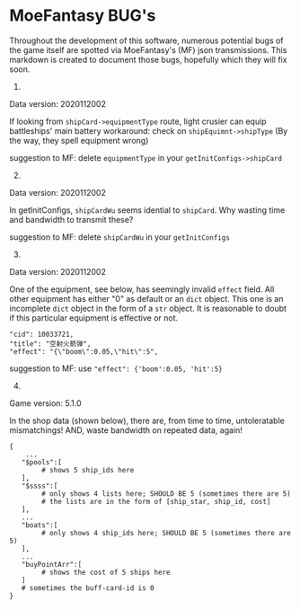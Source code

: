 # MoeFantasy BUG's

Throughout the development of this software, numerous potential bugs of the game itself are spotted via MoeFantasy's (MF) json transmissions.
This markdown is created to document those bugs, hopefully which they will fix soon.

1.

Data version: 2020112002

If looking from `shipCard->equipmentType` route, light crusier can equip battleships' main battery
workaround: check on `shipEquimnt->shipType` (By the way, they spell equipment wrong)

suggestion to MF: delete `equipmentType` in your `getInitConfigs->shipCard`

2. 

Data version: 2020112002

In getInitConfigs, `shipCardWu` seems idential to `shipCard`. Why wasting time and bandwidth to transmit these?

suggestion to MF: delete `shipCardWu` in your `getInitConfigs`

3. 

Data version: 2020112002

One of the equipment, see below, has seemingly invalid `effect` field. All other equipment has either "0" as default or an `dict` object. This one is an incomplete `dict` object in the form of a `str` object. It is reasonable to doubt if this particular equipment is effective or not.

```
"cid": 10033721,
"title": "空射火箭弹",
"effect": "{\"boom\":0.05,\"hit\":5",
```

suggestion to MF: use `"effect": {'boom':0.05, 'hit':5}`

4.

Game version: 5.1.0

In the shop data (shown below), there are, from time to time, untoleratable mismatchings! AND, waste bandwidth on repeated data, again! 

```
{
	...
   "$pools":[
   		# shows 5 ship_ids here
   ],
   "$ssss":[
   		# only shows 4 lists here; SHOULD BE 5 (sometimes there are 5)
   		# the lists are in the form of [ship_star, ship_id, cost]
   ],
   ...
   "boats":[
   		# only shows 4 ship_ids here; SHOULD BE 5 (sometimes there are 5)
   ],
   ...
   "buyPointArr":[
   		# shows the cost of 5 ships here
   ]
   # sometimes the buff-card-id is 0
}
```